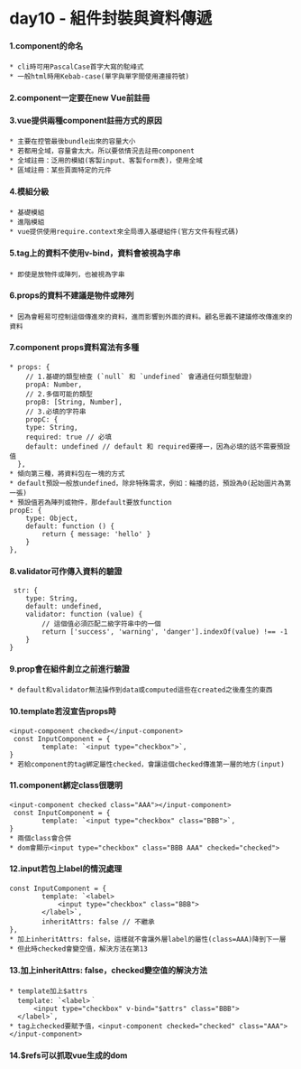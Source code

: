 # day10 - 組件封裝與資料傳遞

#### 1.component的命名
    * cli時可用PascalCase首字大寫的駝峰式
    * 一般html時用Kebab-case(單字與單字間使用連接符號)

#### 2.component一定要在new Vue前註冊

#### 3.vue提供兩種component註冊方式的原因
    * 主要在控管最後bundle出來的容量大小
    * 若都用全域，容量會太大。所以要依情況去註冊component
    * 全域註冊：泛用的模組(客製input、客製form表)，使用全域
    * 區域註冊：某些頁面特定的元件

#### 4.模組分級
    * 基礎模組
    * 進階模組
    * vue提供使用require.context來全局導入基礎組件(官方文件有程式碼)

#### 5.tag上的資料不使用v-bind，資料會被視為字串
    * 即使是放物件或陣列，也被視為字串

#### 6.props的資料不建議是物件或陣列
    * 因為會輕易可控制這個傳進來的資料，進而影響到外面的資料。顧名思義不建議修改傳進來的資料

#### 7.component props資料寫法有多種
    * props: {
        // 1.基礎的類型檢查 (`null` 和 `undefined` 會通過任何類型驗證)
        propA: Number,
        // 2.多個可能的類型
        propB: [String, Number],
        // 3.必填的字符串
        propC: {
        type: String,
        required: true // 必填
        default: undefined // default 和 required要擇一，因為必填的話不需要預設值
      },
    * 傾向第三種，將資料包在一塊的方式
    * default預設一般放undefined，除非特殊需求，例如：輪播的話，預設為0(起始圖片為第一張)
    * 預設值若為陣列或物件，那default要放function
    propE: {
        type: Object,
        default: function () {
            return { message: 'hello' }
        }
    },

#### 8.validator可作傳入資料的驗證
     str: {
        type: String,
        default: undefined,
        validator: function (value) {
            // 這個值必須匹配二級字符串中的一個
            return ['success', 'warning', 'danger'].indexOf(value) !== -1
        }
    }

#### 9.prop會在組件創立之前進行驗證
    * default和validator無法操作到data或computed這些在created之後產生的東西

#### 10.template若沒宣告props時
    <input-component checked></input-component>
     const InputComponent = {
            template: `<input type="checkbox">`,
    }
    * 若給component的tag綁定屬性checked，會讓這個checked傳進第一層的地方(input)

#### 11.component綁定class很聰明
    <input-component checked class="AAA"></input-component>
     const InputComponent = {
            template: `<input type="checkbox" class="BBB">`,
    }
    * 兩個class會合併
    * dom會顯示<input type="checkbox" class="BBB AAA" checked="checked">

#### 12.input若包上label的情況處理
    const InputComponent = {
            template: `<label>
                <input type="checkbox" class="BBB">
            </label>`,
            inheritAttrs: false // 不繼承
    },
    * 加上inheritAttrs: false，這樣就不會讓外層label的屬性(class=AAA)降到下一層
    * 但此時checked會變空值，解決方法在第13

#### 13.加上inheritAttrs: false，checked變空值的解決方法
    * template加上$attrs
      template: `<label>｀                                    
          <input type="checkbox" v-bind="$attrs" class="BBB">
      </label>`,                                             
    * tag上checked要賦予值，<input-component checked="checked" class="AAA"></input-component>

#### 14.$refs可以抓取vue生成的dom